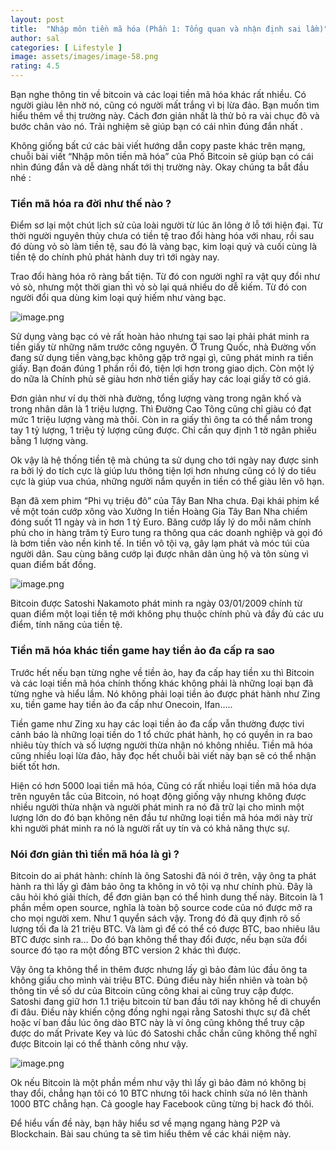 ```yaml
---
layout: post
title:  "Nhập môn tiền mã hóa (Phần 1: Tổng quan và nhận định sai lầm)"
author: sal
categories: [ Lifestyle ]
image: assets/images/image-58.png
rating: 4.5
---
```

Bạn nghe thông tin về bitcoin và các loại tiền mã hóa khác rất nhiều. Có người giàu lên nhờ nó, cũng có người mất trắng vì bị lừa đảo. Bạn muốn tìm hiểu thêm về thị trường này. Cách đơn giản nhất là thử bỏ ra vài chục đô và bước chân vào nó. Trải nghiệm sẽ giúp bạn có cái nhìn đúng đắn nhất .

Không giống bất cứ các bài viết hướng dẫn copy paste khác trên mạng, chuỗi bài viết “Nhập môn tiền mã hóa” của Phố Bitcoin sẽ giúp bạn có cái nhìn đúng đắn và dễ dàng nhất tới thị trường này. Okay chúng ta bắt đầu nhé :

### Tiền mã hóa ra đời như thế nào ?

Điểm sơ lại một chút lịch sử của loài người từ lúc ăn lông ở lỗ tới hiện đại. Từ thời người nguyên thủy chưa có tiền tệ trao đổi hàng hóa với nhau, rồi sau đó dùng vỏ sò làm tiền tệ, sau đó là vàng bạc, kim loại quý và cuối cùng là tiền tệ do chính phủ phát hành duy trì tới ngày nay.

Trao đổi hàng hóa rõ ràng bất tiện. Từ đó con người nghĩ ra vật quy đổi như vỏ sò, nhưng một thời gian thì vỏ sò lại quá nhiều do dễ kiếm. Từ đó con người đổi qua dùng kim loại quý hiếm như vàng bạc.

![image.png](https://images.viblo.asia/ac7329ac-ed66-47e1-8ff1-14f59ec5925a.png)

Sử dụng vàng bạc có vẻ rất hoàn hảo nhưng tại sao lại phải phát minh ra tiền giấy từ những năm trước công nguyên. Ở Trung Quốc, nhà Đường vốn đang sử dụng tiền vàng,bạc không gặp trở ngại gì, cũng phát minh ra tiền giấy. Bạn đoán đúng 1 phần rồi đó, tiện lợi hơn trong giao dịch. Còn một lý do nữa là Chính phủ sẽ giàu hơn nhờ tiền giấy hay các loại giấy tờ có giá.

Đơn giản như ví dụ thời nhà đường, tổng lượng vàng trong ngân khố và trong nhân dân là 1 triệu lượng. Thì Đường Cao Tông cũng chỉ giàu có đạt mức 1 triệu lượng vàng mà thôi. Còn in ra giấy thì ông ta có thể nắm trong tay 1 tỷ lượng, 1 triệu tỷ lượng cũng được. Chỉ cần quy định 1 tờ ngân phiếu bằng 1 lượng vàng.

Ok vậy là hệ thống tiền tệ mà chúng ta sử dụng cho tới ngày nay được sinh ra bởi lý do tích cực là giúp lưu thông tiện lợi hơn nhưng cũng có lý do tiêu cực là giúp vua chúa, những người nắm quyền in tiền có thể giàu lên vô hạn.

Bạn đã xem phim “Phi vụ triệu đô” của Tây Ban Nha chưa. Đại khái phim kể về một toán cướp xông vào Xưởng In tiền Hoàng Gia Tây Ban Nha chiếm đóng suốt 11 ngày và in hơn 1 tỷ Euro. Băng cướp lấy lý do mỗi năm chính phủ cho in hàng trăm tỷ Euro tung ra thông qua các doanh nghiệp và gọi đó là bơm tiền vào nền kinh tế. In tiền vô tội vạ, gây lạm phát và móc túi của người dân. Sau cùng băng cướp lại được nhân dân ủng hộ và tôn sùng vì quan điểm bất đồng.

![image.png](https://images.viblo.asia/6dc4a77b-8ea2-4b4e-978c-15456798480d.png)

Bitcoin được Satoshi Nakamoto phát minh ra ngày 03/01/2009 chính từ quan điểm một loại tiền tệ mới không phụ thuộc chính phủ và đầy đủ các ưu điểm, tính năng của tiền tệ.

### Tiền mã hóa khác tiền game hay tiền ảo đa cấp ra sao
Trước hết nếu bạn từng nghe về tiền ảo, hay đa cấp hay tiền xu thì Bitcoin và các loại tiền mã hóa chính thống khác không phải là những loại bạn đã từng nghe và hiểu lầm. Nó không phải loại tiền ảo được phát hành như Zing xu, tiền game hay tiền ảo đa cấp như Onecoin, Ifan…..

Tiền game như Zing xu hay các loại tiền ảo đa cấp vẫn thường được tivi cảnh báo là những loại tiền do 1 tổ chức phát hành, họ có quyền in ra bao nhiêu tùy thích và số lượng người thừa nhận nó không nhiều. Tiền mã hóa cũng nhiều loại lừa đảo, hãy đọc hết chuỗi bài viết này bạn sẽ có thể nhận biết tốt hơn.

Hiện có hơn 5000 loại tiền mã hóa, Cũng có rất nhiều loại tiền mã hóa dựa trên nguyên tắc của Bitcoin, nó hoạt động giống vậy nhưng không được nhiều người thừa nhận và người phát minh ra nó đã trữ lại cho mình một lượng lớn do đó bạn không nên đầu tư những loại tiền mã hóa mới này trừ khi người phát minh ra nó là người rất uy tín và có khả năng thực sự.

### Nói đơn giản thì tiền mã hóa là gì ?
Bitcoin do ai phát hành: chính là ông Satoshi đã nói ở trên, vậy ông ta phát hành ra thì lấy gì đảm bảo ông ta không in vô tội vạ như chính phủ. Đây là câu hỏi khó giải thích, để đơn giản bạn có thể hình dung thế này. Bitcoin là 1 phần mềm open source, nghĩa là toàn bộ source code của nó được mở ra cho mọi người xem. Như 1 quyển sách vậy. Trong đó đã quy định rõ số lượng tối đa là 21 triệu BTC. Và làm gì để có thể có được BTC, bao nhiêu lâu BTC được sinh ra… Do đó bạn không thể thay đổi được, nếu bạn sửa đổi source đó tạo ra một đồng BTC version 2 khác thì được.

Vậy ông ta không thể in thêm được nhưng lấy gì bảo đảm lúc đầu ông ta không giấu cho mình vài triệu BTC. Đúng điều này hiển nhiên và toàn bộ thông tin về số dư của Bitcoin cũng công khai ai cũng truy cập được. Satoshi đang giữ hơn 1.1 triệu bitcoin từ ban đầu tới nay không hề di chuyển đi đâu. Điều này khiến cộng đồng nghi ngại rằng Satoshi thực sự đã chết hoặc ví ban đầu lúc ông dào BTC này là ví ông cũng không thể truy cập được do mất Private Key và lúc đó Satoshi chắc chắn cũng không thể nghĩ được Bitcoin lại có thể thành công như vậy.

![image.png](https://images.viblo.asia/d7893a22-0a7f-4931-aa90-4d4b538f17e4.png)

Ok nếu Bitcoin là một phần mềm như vậy thì lấy gì bảo đảm nó không bị thay đổi, chẳng hạn tôi có 10 BTC nhưng tôi hack chỉnh sửa nó lên thành 1000 BTC chẳng hạn. Cả google hay Facebook cũng từng bị hack đó thôi.

Để hiểu vấn đề này, bạn hãy hiểu sơ về mạng ngang hàng P2P và Blockchain. Bài sau chúng ta sẽ tìm hiểu thêm về các khái niệm này.